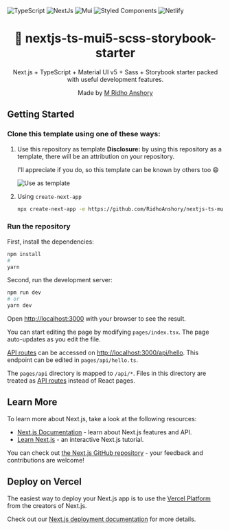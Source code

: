 ![TypeScript](https://img.shields.io/badge/typescript-%23007ACC.svg?style=for-the-badge&logo=typescript&logoColor=white)
![NextJs](https://img.shields.io/badge/next.js-000000?style=for-the-badge&logo=nextdotjs&logoColor=white)
![Mui](https://img.shields.io/badge/Material%20UI-007FFF?style=for-the-badge&logo=mui&logoColor=white)
![Styled Components](https://img.shields.io/badge/Sass-CC6699?style=for-the-badge&logo=sass&logoColor=white)
![Netlify](https://img.shields.io/badge/storybook-FF4785?style=for-the-badge&logo=storybook&logoColor=white)

<div align="center">
  <h1>🔋 nextjs-ts-mui5-scss-storybook-starter</h1>
  <p>Next.js + TypeScript + Material UI v5 + Sass + Storybook starter packed with useful development features.</p>
  <p>Made by <a href="https://ridho-homepage.vercel.app/">M Ridho Anshory</a></p>
</div>

## Getting Started

### Clone this template using one of these ways:

1. Use this repository as template
   **Disclosure:** by using this repository as a template, there will be an attribution on your repository.
   
   I'll appreciate if you do, so this template can be known by others too 😄
   
   ![Use as template](https://user-images.githubusercontent.com/47277994/149296446-42b359fa-878a-4fc2-9297-8921db48c3e5.png)

2. Using `create-next-app`

   ```bash
   npx create-next-app -e https://github.com/RidhoAnshory/nextjs-ts-mui5-scss-storybook-starter your-project-name
   ```
### Run the repository
First, install the dependencies:

```bash
npm install
#
yarn
```

Second, run the development server:

```bash
npm run dev
# or
yarn dev
```

Open [http://localhost:3000](http://localhost:3000) with your browser to see the result.

You can start editing the page by modifying `pages/index.tsx`. The page auto-updates as you edit the file.

[API routes](https://nextjs.org/docs/api-routes/introduction) can be accessed on [http://localhost:3000/api/hello](http://localhost:3000/api/hello). This endpoint can be edited in `pages/api/hello.ts`.

The `pages/api` directory is mapped to `/api/*`. Files in this directory are treated as [API routes](https://nextjs.org/docs/api-routes/introduction) instead of React pages.

## Learn More

To learn more about Next.js, take a look at the following resources:

- [Next.js Documentation](https://nextjs.org/docs) - learn about Next.js features and API.
- [Learn Next.js](https://nextjs.org/learn) - an interactive Next.js tutorial.

You can check out [the Next.js GitHub repository](https://github.com/vercel/next.js/) - your feedback and contributions are welcome!

## Deploy on Vercel

The easiest way to deploy your Next.js app is to use the [Vercel Platform](https://vercel.com/new?utm_medium=default-template&filter=next.js&utm_source=create-next-app&utm_campaign=create-next-app-readme) from the creators of Next.js.

Check out our [Next.js deployment documentation](https://nextjs.org/docs/deployment) for more details.
